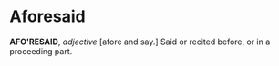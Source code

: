 # Aforesaid

**AFO'RESAID**, _adjective_ \[afore and say.\] Said or recited before, or in a proceeding part.